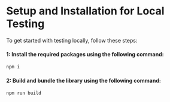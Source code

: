 # Setup and Installation for Local Testing
To get started with testing locally, follow these steps:

#### 1: Install the required packages using the following command:

```sh
npm i
```

#### 2: Build and bundle the library using the following command:

```sh
npm run build
```